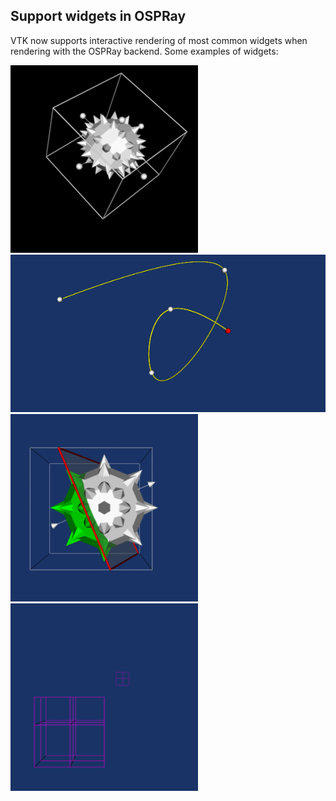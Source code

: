 ## Support widgets in OSPRay

VTK now supports interactive rendering of most common widgets when rendering with the OSPRay
backend. Some examples of widgets:

![TestOSPRayBoxWidget2](TestOSPRayBoxWidget2.png)
![TestOSPRaySplineWidget2](TestOSPRaySplineWidget2.png)
![TestOSPRayImplicitPlaneWidget2](TestOSPRayImplicitPlaneWidget2.png)
![TestOSPRayPointHandleRepresentation3D](TestOSPRayPointHandleRepresentation3D.png)

